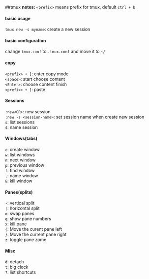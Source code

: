##tmux
**notes:** `<prefix>` means prefix for tmux, default `ctrl + b`
#### basic usage
`tmux new -s myname`: create a new session   
#### basic configuration
change `tmux.conf` to `.tmux.conf` and move it to `~/`   
#### copy
`<prefix> + [`: enter copy mode   
`<space>`: start choose content   
`<Enter>`: choose content finish   
`<prefix> + ]`: paste
#### Sessions
`:new<CR>`: new session   
`:new -s <session-name>`: set session name when create new session   
`s`: list sessions   
`$`: name session 
#### Windows(tabs)
`c`: create window   
`w`: list windows   
`n`: next window   
`p`: previous window   
`f`: find window   
`,`: name window   
`&`: kill window   
#### Panes(splits)
`-`: vertical split   
`|`: horizontal split   
`o`: swap panes   
`q`: show pane numbers   
`x`: kill pane   
`{`: Move the curent pane left   
`}`: Move the current pane right   
`z`: toggle pane zome
#### Misc
`d`: detach   
`t`: big clock   
`?`: list shortcuts   
